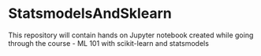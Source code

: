 # StatsmodelsAndSklearn
This repository will contain hands on Jupyter notebook created while going through the course - ML 101 with scikit-learn and statsmodels
